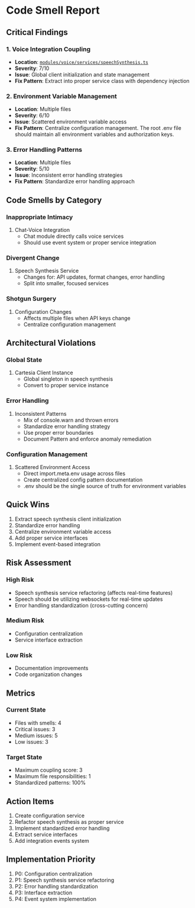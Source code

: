# Code Smell Report

## Critical Findings

### 1. Voice Integration Coupling
- **Location**: [`modules/voice/services/speechSynthesis.ts`](humanityzero/src/modules/voice/services/speechSynthesis.ts:34-88)
- **Severity**: 7/10
- **Issue**: Global client initialization and state management
- **Fix Pattern**: Extract into proper service class with dependency injection

### 2. Environment Variable Management
- **Location**: Multiple files
- **Severity**: 6/10
- **Issue**: Scattered environment variable access
- **Fix Pattern**: Centralize configuration management. The root .env file should maintain all environment variables and authorization keys.

### 3. Error Handling Patterns
- **Location**: Multiple files
- **Severity**: 5/10
- **Issue**: Inconsistent error handling strategies
- **Fix Pattern**: Standardize error handling approach

## Code Smells by Category

### Inappropriate Intimacy
1. Chat-Voice Integration
   - Chat module directly calls voice services
   - Should use event system or proper service integration

### Divergent Change
1. Speech Synthesis Service
   - Changes for: API updates, format changes, error handling
   - Split into smaller, focused services

### Shotgun Surgery
1. Configuration Changes
   - Affects multiple files when API keys change
   - Centralize configuration management

## Architectural Violations

### Global State
1. Cartesia Client Instance
   - Global singleton in speech synthesis
   - Convert to proper service instance

### Error Handling
1. Inconsistent Patterns
   - Mix of console.warn and thrown errors
   - Standardize error handling strategy
   - Use proper error boundaries
   - Document Pattern and enforce anomaly remediation

### Configuration Management
1. Scattered Environment Access
   - Direct import.meta.env usage across files
   - Create centralized config pattern documentation
   - .env should be the single source of truth for environment variables

## Quick Wins

1. Extract speech synthesis client initialization
2. Standardize error handling
3. Centralize environment variable access
4. Add proper service interfaces
5. Implement event-based integration

## Risk Assessment

### High Risk
- Speech synthesis service refactoring (affects real-time features)
- Speech should be utilizing websockets for real-time updates
- Error handling standardization (cross-cutting concern)

### Medium Risk
- Configuration centralization
- Service interface extraction

### Low Risk
- Documentation improvements
- Code organization changes

## Metrics

### Current State
- Files with smells: 4
- Critical issues: 3
- Medium issues: 5
- Low issues: 3

### Target State
- Maximum coupling score: 3
- Maximum file responsibilities: 1
- Standardized patterns: 100%

## Action Items

1. Create configuration service
2. Refactor speech synthesis as proper service
3. Implement standardized error handling
4. Extract service interfaces
5. Add integration events system

## Implementation Priority

1. P0: Configuration centralization
2. P1: Speech synthesis service refactoring
3. P2: Error handling standardization
4. P3: Interface extraction
5. P4: Event system implementation